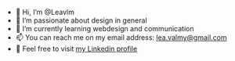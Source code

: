 - 👋 Hi, I’m @Leavlm
- 👀 I’m passionate about design in general
- 🌱 I’m currently learning webdesign and communication
- 📫 You can reach me on my email address: lea.valmy@gmail.com
- 👀 Feel free to visit <a href="https://www.linkedin.com/in/l%C3%A9a-valmy-448157182/">my Linkedin profile</a>

<!---
Leavlm/Leavlm is a ✨ special ✨ repository because its `README.md` (this file) appears on your GitHub profile.
You can click the Preview link to take a look at your changes.
--->
